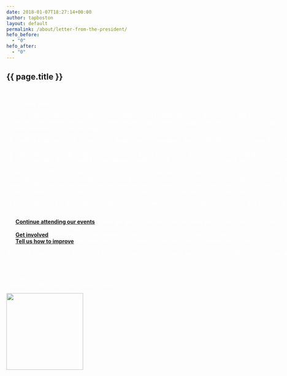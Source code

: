 ```yaml
---
date: 2018-01-07T18:27:14+00:00
author: tapboston
layout: default
permalink: /about/letter-from-the-president/
hefo_before:
  - "0"
hefo_after:
  - "0"
---
```


## {{ page.title }}

<div style="width:850px; margin:0 auto; color:white;">
  <p>
    Dear TAP Boston,
  </p>
  
  <p>
    Happy New Year!
  </p>
  
  <p>
    It&#8217;s hard to believe that we&#8217;re celebrating TAP Boston&#8217;s 6th birthday this year! Six years ago TAP Boston was founded to build a community and developing leaders to serve Greater Boston. With the support over the years from all of you, we&#8217;ve accomplished much so far including:
  </p>
  
  <ul>
    <li>
      Hosting a National TACL Convention in Boston featuring speakers like Michelle Wu, Tommy Chang, Simon Hedlin, and Dr. HoChie Tsai
    </li>
    <li>
      Matching 100+ college students and 75+ mentors over four years in the EDGE mentorship program
    </li>
    <li>
      Partnering with 10+ non-profit organizations to dedicate over 700+ hours of community service collectively
    </li>
  </ul>
  
  <p>
    As we kick off 2018, I&#8217;d also like to share what&#8217;s in store for the new year. The core objective of many TAP events is to foster meaningful connections and relationships among members, whether it&#8217;s in the form of a TAPpy Hour, kickball game, or the summer BBQ. Through our professional development arm, community service events, and our EDGE mentorship program, we hope to provide a forum where you can grow in multiple dimensions and serve the Greater Boston area.
  </p>
  
  <p>
    In short, TAP really has a singular purpose: to serve our members, you! To help us achieve that this year, we would like to ask you to:
  </p>
  
  <ul>
    <li>
      <b><a href="http://www.tap-boston.org/events/">Continue attending our events</a></b> &#8211; meet the people who might be your next best friend or help you a new job, and serve the community while you&#8217;re at it!
    </li>
    <li>
      <b><a href="http://www.tap-boston.org/about/team/">Get involved</a></b> &#8211; chat with a board member to see how you can get involved; it&#8217;s a lot of fun!
    </li>
    <li>
      <b><a href="mailto:info@tap-boston.org">Tell us how to improve</a></b> &#8211; we want to hear your ideas for the next event, or how we can get better!
    </li>
  </ul>
  
  <p>
    We are so proud to be part of such a vibrant community, and we can&#8217;t wait to embark on adventures with you in 2018!
  </p>
  
  <p>
    Best,<br /> Chyi-Shin Shu<br /> President<br /> Taiwanese American Professionals – Boston
  </p>
  
  <p>
    <img src="http://www.tap-boston.org/wp-content/uploads/2016/07/BioChyiShin.png" width="200" height="200" /> </div>